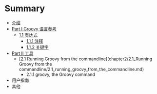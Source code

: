 # Summary

* [介绍](README.md)
* [Part I Groovy 语言参考](chapter1/README.md)
   * [1.1 表达式](chapter1/1.1_syntax/README.md)
       * [1.1.1 注释](chapter1/1.1_syntax/1.1.1_comments.md)
       * [1.1.2 关键字](chapter1/1.1_syntax/1.1.2_keywords.md)
* [Part II 工具](chapter2/README.md)
   * [2.1 Running Groovy from the commandline](chapter2/2.1_Running Groovy from the commandline/2.1_running_groovy_from_the_commandline.md)
       * 2.1.1 groovy, the Groovy command
* 用户指南
* 其他

